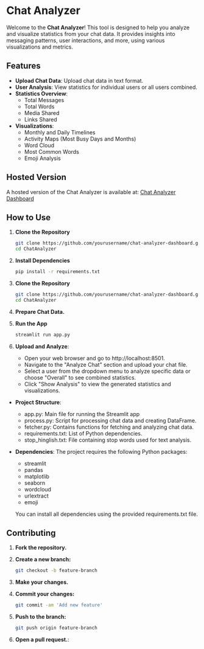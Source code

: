 # Chat Analyzer

Welcome to the **Chat Analyzer**! This tool is designed to help you analyze and visualize statistics from your chat data. It provides insights into messaging patterns, user interactions, and more, using various visualizations and metrics.

## Features

- **Upload Chat Data**: Upload chat data in text format.
- **User Analysis**: View statistics for individual users or all users combined.
- **Statistics Overview**:
  - Total Messages
  - Total Words
  - Media Shared
  - Links Shared
- **Visualizations**:
  - Monthly and Daily Timelines
  - Activity Maps (Most Busy Days and Months)
  - Word Cloud
  - Most Common Words
  - Emoji Analysis

## Hosted Version

A hosted version of the Chat Analyzer is available at: [Chat Analyzer Dashboard](https://analyzer-chat.streamlit.app/)


## How to Use

1. **Clone the Repository**
   ```bash
   git clone https://github.com/yourusername/chat-analyzer-dashboard.git
   cd ChatAnalyzer
2. **Install Dependencies**
   ```bash
   pip install -r requirements.txt
3. **Clone the Repository**
   ```bash
   git clone https://github.com/yourusername/chat-analyzer-dashboard.git
   cd ChatAnalyzer
4. **Prepare Chat Data.**

5. **Run the App**
   ```bash
   streamlit run app.py
5. **Upload and Analyze**:
   - Open your web browser and go to http://localhost:8501.
   - Navigate to the "Analyze Chat" section and upload your chat file.
   - Select a user from the dropdown menu to analyze specific data or choose "Overall" to see combined statistics.
   - Click "Show Analysis" to view the generated statistics and visualizations.

- **Project Structure**:
  - app.py: Main file for running the Streamlit app
  - process.py: Script for processing chat data and creating DataFrame.
  - fetcher.py: Contains functions for fetching and analyzing chat data.
  - requirements.txt: List of Python dependencies.
  - stop_hinglish.txt: File containing stop words used for text analysis.

- **Dependencies**:
  The project requires the following Python packages:
  - streamlit
  - pandas
  - matplotlib
  - seaborn
  - wordcloud
  - urlextract
  - emoji
    
  You can install all dependencies using the provided requirements.txt file.

## Contributing

1. **Fork the repository.**
   
2. **Create a new branch:**
   ```bash
   git checkout -b feature-branch

3. **Make your changes.**
   
4. **Commit your changes:**
   ```bash
   git commit -am 'Add new feature'

5. **Push to the branch:**
   ```bash
   git push origin feature-branch

6. **Open a pull request.**:
   

